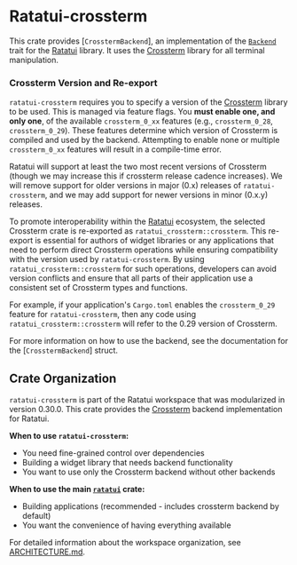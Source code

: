 # Ratatui-crossterm

<!-- cargo-rdme start -->

This crate provides [`CrosstermBackend`], an implementation of the [`Backend`] trait for the
[Ratatui] library. It uses the [Crossterm] library for all terminal manipulation.

### Crossterm Version and Re-export

`ratatui-crossterm` requires you to specify a version of the [Crossterm] library to be used.
This is managed via feature flags. You **must enable one, and only one**, of the available
`crossterm_0_xx` features (e.g., `crossterm_0_28`, `crossterm_0_29`). These features determine
which version of Crossterm is compiled and used by the backend. Attempting to enable none or
multiple `crossterm_0_xx` features will result in a compile-time error.

Ratatui will support at least the two most recent versions of Crossterm (though we may increase
this if crossterm release cadence increases). We will remove support for older versions in
major (0.x) releases of `ratatui-crossterm`, and we may add support for newer versions in
minor (0.x.y) releases.

To promote interoperability within the [Ratatui] ecosystem, the selected Crossterm crate is
re-exported as `ratatui_crossterm::crossterm`. This re-export is essential for authors of widget
libraries or any applications that need to perform direct Crossterm operations while ensuring
compatibility with the version used by `ratatui-crossterm`. By using
`ratatui_crossterm::crossterm` for such operations, developers can avoid version conflicts and
ensure that all parts of their application use a consistent set of Crossterm types and
functions.

For example, if your application's `Cargo.toml` enables the `crossterm_0_29` feature for
`ratatui-crossterm`, then any code using `ratatui_crossterm::crossterm` will refer to the 0.29
version of Crossterm.

For more information on how to use the backend, see the documentation for the
[`CrosstermBackend`] struct.

[Ratatui]: https://ratatui.rs
[Crossterm]: https://crates.io/crates/crossterm
[`Backend`]: ratatui_core::backend::Backend

## Crate Organization

`ratatui-crossterm` is part of the Ratatui workspace that was modularized in version 0.30.0.
This crate provides the [Crossterm] backend implementation for Ratatui.

**When to use `ratatui-crossterm`:**

- You need fine-grained control over dependencies
- Building a widget library that needs backend functionality
- You want to use only the Crossterm backend without other backends

**When to use the main [`ratatui`] crate:**

- Building applications (recommended - includes crossterm backend by default)
- You want the convenience of having everything available

For detailed information about the workspace organization, see [ARCHITECTURE.md].

[`ratatui`]: https://crates.io/crates/ratatui
[ARCHITECTURE.md]: https://github.com/ratatui/ratatui/blob/main/ARCHITECTURE.md

<!-- cargo-rdme end -->
